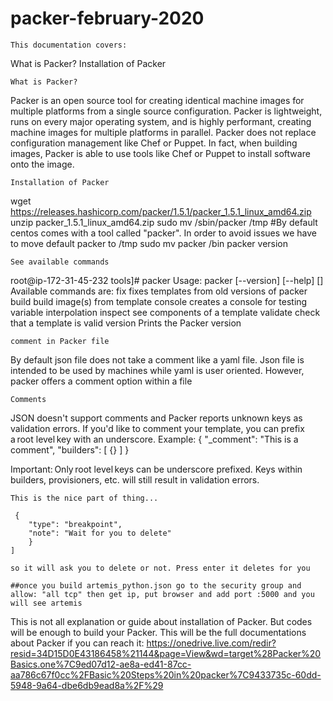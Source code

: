# packer-february-2020

    This documentation covers:  
What is Packer? 
Installation of Packer 

    What is Packer? 
Packer is an open source tool for creating identical machine images for multiple platforms from a single source configuration. Packer is lightweight, runs on every major operating system, and is highly performant, creating machine images for multiple platforms in parallel. Packer does not replace configuration management like Chef or Puppet. In fact, when building images, Packer is able to use tools like Chef or Puppet to install software onto the image. 

    Installation of Packer 
wget https://releases.hashicorp.com/packer/1.5.1/packer_1.5.1_linux_amd64.zip 
unzip packer_1.5.1_linux_amd64.zip 
sudo mv /sbin/packer        /tmp                                                 #By default centos comes with a tool called "packer". In order to avoid issues we have to move default packer to /tmp 
sudo mv packer /bin 
packer version 

 

    See available commands 
root@ip-172-31-45-232 tools]# packer 
Usage: packer [--version] [--help] <command> [<args>] 
Available commands are: 
    fix             fixes templates from old versions of packer 
    build           build image(s) from template 
    console         creates a console for testing variable interpolation 
    inspect         see components of a template 
    validate        check that a template is valid 
    version         Prints the Packer version 


    comment in Packer file
By default json file does not take a comment like a yaml file. Json file is intended to be used by machines while yaml is user oriented. However, packer offers a comment option within a file  

    Comments 
JSON doesn't support comments and Packer reports unknown keys as validation errors. If you'd like to comment your template, you can prefix a root level key with an underscore. Example: 
{ 
  "_comment": "This is a comment", 
  "builders": [ 
    {} 
  ] 
} 
 
Important: Only root level keys can be underscore prefixed. Keys within builders, provisioners, etc. will still result in validation errors. 


    This is the nice part of thing...

     {
        "type": "breakpoint",
        "note": "Wait for you to delete"
        }
    ]

    so it will ask you to delete or not. Press enter it deletes for you

    ##once you build artemis_python.json go to the security group and allow: "all tcp" then get ip, put browser and add port :5000 and you will see artemis

 
This is not all explanation or guide about installation of Packer. But codes will be enough to build your Packer. 
    This will be the full documentations about Packer if you can reach it:
https://onedrive.live.com/redir?resid=34D15D0E43186458%21144&page=View&wd=target%28Packer%20Basics.one%7C9ed07d12-ae8a-ed41-87cc-aa786c67f0cc%2FBasic%20Steps%20in%20packer%7C9433735c-60dd-5948-9a64-dbe6db9ead8a%2F%29 